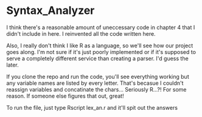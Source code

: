 # Syntax_Analyzer
I think there's a reasonable amount of uneccessary code in chapter 4 that I didn't include in here.  I reinvented all the code written here.  

Also, I really don't think I like R as a language, so we'll see how our project goes along.  I'm not sure if it's just poorly implemented or if it's
supposed to serve a completely different service than creating a parser.  I'd guess the later. 

If you clone the repo and run the code, you'll see everything working but any variable names are listed by every letter.
That's becasue I couldn't reassign variables and concatinate the chars...  Seriously R...?!  For some reason.  If someone else figures that out, great!

To run the file, just type Rscript lex_an.r and it'll spit out the answers
